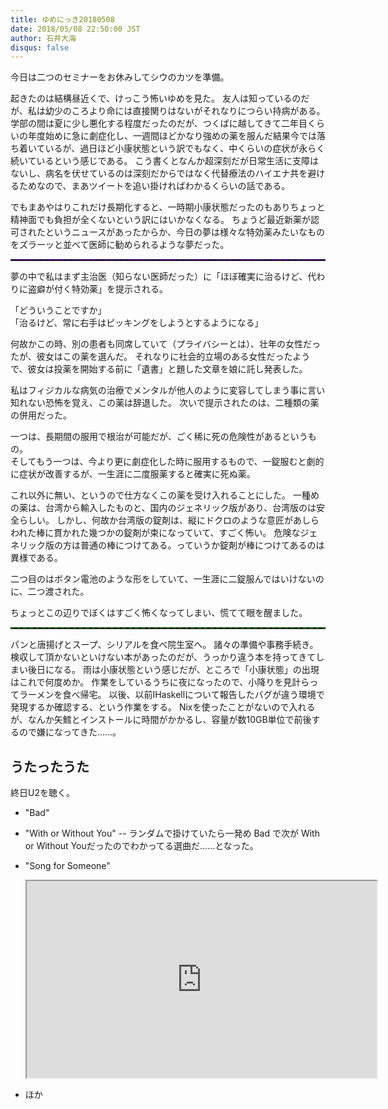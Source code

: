 ```yaml
---
title: ゆめにっき20180508
date: 2018/05/08 22:50:00 JST
author: 石井大海
disqus: false
---
```


今日は二つのセミナーをお休みしてシウのカツを準備。

起きたのは結構昼近くで、けっこう怖いゆめを見た。
友人は知っているのだが、私は幼少のころより命には直接関りはないがそれなりにつらい持病がある。
学部の間は夏に少し悪化する程度だったのだが、つくばに越してきて二年目くらいの年度始めに急に劇症化し、一週間ほどかなり強めの薬を服んだ結果今では落ち着いているが、過日ほど小康状態という訳でもなく、中くらいの症状が永らく続いているという感じである。
こう書くとなんか超深刻だが日常生活に支障はないし、病名を伏せているのは深刻だからではなく代替療法のハイエナ共を避けるためなので、まあツイートを追い掛ければわかるくらいの話である。

でもまあやはりこれだけ長期化すると、一時期小康状態だったのもありちょっと精神面でも負担が全くないという訳にはいかなくなる。
ちょうど最近新薬が認可されたというニュースがあったからか、今日の夢は様々な特効薬みたいなものをズラーッと並べて医師に勧められるような夢だった。

<hr style="border-top: 2px dashed indigo;">

夢の中で私はまず主治医（知らない医師だった）に「ほぼ確実に治るけど、代わりに盗癖が付く特効薬」を提示される。

「どういうことですか」  
「治るけど、常に右手はピッキングをしようとするようになる」

何故かこの時、別の患者も同席していて（プライバシーとは）、壮年の女性だったが、彼女はこの薬を選んだ。
それなりに社会的立場のある女性だったようで、彼女は投薬を開始する前に「遺書」と題した文章を娘に託し発表した。

私はフィジカルな病気の治療でメンタルが他人のように変容してしまう事に言い知れない恐怖を覚え、この薬は辞退した。
次いで提示されたのは、二種類の薬の併用だった。

一つは、長期間の服用で根治が可能だが、ごく稀に死の危険性があるというもの。  
そしてもう一つは、今より更に劇症化した時に服用するもので、一錠服むと劇的に症状が改善するが、一生涯に二度服薬すると確実に死ぬ薬。

これ以外に無い、というので仕方なくこの薬を受け入れることにした。
一種めの薬は、台湾から輸入したものと、国内のジェネリック版があり、台湾版のは安全らしい。
しかし、何故か台湾版の錠剤は、縦にドクロのような意匠があしらわれた棒に貫かれた幾つかの錠剤が束になっていて、すごく怖い。
危険なジェネリック版の方は普通の棒につけてある。っていうか錠剤が棒につけてあるのは異様である。

二つ目のはボタン電池のような形をしていて、一生涯に二錠服んではいけないのに、二つ渡された。

ちょっとこの辺りでぼくはすごく怖くなってしまい、慌てて眼を醒ました。

<hr style="border-top: 2px dashed darkgreen;">

パンと唐揚げとスープ、シリアルを食べ院生室へ。
諸々の準備や事務手続き。検収して頂かないといけない本があったのだが、うっかり違う本を持ってきてしまい後日になる。
雨は小康状態という感じだが、ところで「小康状態」の出現はこれで何度めか。
作業をしているうちに夜になったので、小降りを見計らってラーメンを食べ帰宅。
以後、以前IHaskellについて報告したバグが違う環境で発現するか確認する、という作業をする。
Nixを使ったことがないので入れるが、なんか矢鱈とインストールに時間がかかるし、容量が数10GB単位で前後するので嫌になってきた……。

## うたったうた
終日U2を聴く。

* "Bad"
* "With or Without You" -- ランダムで掛けていたら一発め Bad で次が With or Without Youだったのでわかってる選曲だ……となった。
* "Song for Someone"

  <div class="embed-responsive embed-responsive-16by9"><iframe width="560" height="315" src="https://www.youtube.com/embed/RFjcd_d2PhY" class="embed-responsive-item" allow="autoplay; encrypted-media" allowfullscreen></iframe></div>
* ほか
